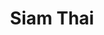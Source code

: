 ---
layout: place
title: Siam Thai
permalink: /wisconsin/west-milwaukee/siam-thai.html
stateAbbr: WI
stateName: Wisconsin
cityName: West Milwaukee
seo:
  type: restaurant
  links: https://www.siamexpressmilwaukee.com/
place_id: ChIJ_WsOwooaBYgRz_QyUbSkwHw
photos:
  - name: >-
      places/ChIJ_WsOwooaBYgRz_QyUbSkwHw/photos/AeeoHcJngfYvuz1BDzSE2PMG5YkcO9QHx0q1rMtjQD6u50UV7MkvEADORv3nRgvMENnj8HN2_wDKAS8qA-Qg7jkgeQf78DiQ8ITPq89QyzJlhOra0IBc3IlEmPKzU5pYImGEV-jKsl2DYNmLXAfGG7MYszMgvKmr3ofsN9Rmh2syQIvh7yzOhcfFkcEaEgh16TzaF1T0d61x3atYLnJHBldpO6LpA63NU6GGP0cYC_ILjzk8rPP93dEhU_NwOlxYJzCtfrb54xEObCiHUuf48ZmmO8ujb6M2uaJIbNZcbm7Bt2VDQOW2dxVETq-k_QzUFTVX08BAIMz7SrmvAhb1YSKqrsyi5GN4DwVkZdFJH1iLmjxlRG3BH33_0m0837U3G5YfU4X6bxhuyxhKom1l9boZ5dXMihZaHZJhtIhVt7x8jPaMXg
    widthPx: 2560
    heightPx: 1440
    authorAttributions:
      - displayName: Matt Maurer
        uri: https://maps.google.com/maps/contrib/100560195631674879616
        photoUri: >-
          https://lh3.googleusercontent.com/a-/ALV-UjXUpY-A7iCyQ4_a5U3QQhhwyUuyw4T_vCwf64pLZrTr1beS0Slh=s100-p-k-no-mo
    flagContentUri: >-
      https://www.google.com/local/imagery/report/?cb_client=maps_api_places.places_api&image_key=!1e10!2sCIHM0ogKEICAgICE0saLCQ&hl=en-US
    googleMapsUri: >-
      https://www.google.com/maps/place//data=!3m4!1e2!3m2!1sCIHM0ogKEICAgICE0saLCQ!2e10!4m2!3m1!1s0x88051a8ac20e6bfd:0x7cc0a4b45132f4cf
  - name: >-
      places/ChIJ_WsOwooaBYgRz_QyUbSkwHw/photos/AeeoHcIwG260AN8kC8ZKr8KLckDFNuKRMENC6R5dLCklYpN3cGCn7lyujq0uulaokUdNuH224xMv-i3nhAD5gavq-VC0RrjoMGHyTPKa0YoVQKME5CoaF-ig18y8LHd_orsVaHB7dot8RFIAnQnLt8BnnNos8R8IUnP2-9hpjaT4VM-zoRx3-bMd4_QjhipugU9JbLfuRJhSUR6uaQzANaR4vzJ4DJu-CRWz77xn1yX1tihcdaKb2FT2U0B-cAUiqa3Y350WAD24BPYcO9KW5whJunkt_rzblYqn-f6vajzzUcM-7_vrNVwZh_CdWvEvkd8pOZdliT7TZ87rSAW8IUp-zjCgah8x-5t5DthHUB7F9Ny7MSsXQMTSct8yauoFh2SzgFFGCMhJzmzpjA3W-fLYmnQrWNTaniZ_8ly8TSeeNH_vWw
    widthPx: 2560
    heightPx: 1440
    authorAttributions:
      - displayName: Matt Maurer
        uri: https://maps.google.com/maps/contrib/100560195631674879616
        photoUri: >-
          https://lh3.googleusercontent.com/a-/ALV-UjXUpY-A7iCyQ4_a5U3QQhhwyUuyw4T_vCwf64pLZrTr1beS0Slh=s100-p-k-no-mo
    flagContentUri: >-
      https://www.google.com/local/imagery/report/?cb_client=maps_api_places.places_api&image_key=!1e10!2sCIHM0ogKEICAgICE0saLaQ&hl=en-US
    googleMapsUri: >-
      https://www.google.com/maps/place//data=!3m4!1e2!3m2!1sCIHM0ogKEICAgICE0saLaQ!2e10!4m2!3m1!1s0x88051a8ac20e6bfd:0x7cc0a4b45132f4cf
  - name: >-
      places/ChIJ_WsOwooaBYgRz_QyUbSkwHw/photos/AeeoHcJLHITCBT_r2Be7bTD_zYnVcCD5-T7oY5--AQtxZnN_WpkXqYMnepxwmdyOQae3V-5nMrcAOGrI7RMY9o3huz_L8HcDC14G0tGMuj1quajCM8om65oEBfj9SqwQ_t3exZcjcmcyLXC8gDPqraifhD04gfCj53mI8lnjmd4mr890kMrBCLTkYLiketMtMnzdI1BMqyWx8hgNVGQ3FrbbPeZgrzjasvCnqDcrV-AB8LQDL2SY3_q5-fPYZby5ZHrloBJzxGXD3W6OF96l2yetidhZAmtz5UlSkOTk9opD2FAos517UVrhlJMmAl43Lkx75NSkH6sAWRG4e3M5mVWV2vDjqMYmxug-Py0KlZ219x0htnJBL4CWbsjhkvlRV6DJxa9BHviUMSx82CvuE7cN9u3y7ZJTHcXimudvRQjwpLBM0cc
    widthPx: 4032
    heightPx: 3024
    authorAttributions:
      - displayName: tara wagner
        uri: https://maps.google.com/maps/contrib/109967177384801708878
        photoUri: >-
          https://lh3.googleusercontent.com/a/ACg8ocJzzPwyQ4TIWHBNgTSZBlvOgKgfcojMJ2SNipzEG0Rl1c0x=s100-p-k-no-mo
    flagContentUri: >-
      https://www.google.com/local/imagery/report/?cb_client=maps_api_places.places_api&image_key=!1e10!2sCIHM0ogKEICAgICO_NjWmgE&hl=en-US
    googleMapsUri: >-
      https://www.google.com/maps/place//data=!3m4!1e2!3m2!1sCIHM0ogKEICAgICO_NjWmgE!2e10!4m2!3m1!1s0x88051a8ac20e6bfd:0x7cc0a4b45132f4cf
  - name: >-
      places/ChIJ_WsOwooaBYgRz_QyUbSkwHw/photos/AeeoHcLFVSoZWQmGyBt8qFA6eniPGQgcJcdd6XddS4oWggtkrdKFKlCTjhM1cgVpONUCKytqL1JHaVYHA2f284F3xRZMrwDxQBWyAzUqpQeAHUU0LmNiVSM1eYVOTEJfLu99_n7oNPiRkUYkRhn0x5FsW2vqCtGYHOOZNWlxifZn7jtXo6rhZNMcOiUcc5Xu4xXuBqSl8wLzrvA6pNvZ7BV9xLErSsK6rIF9ESIjcY3xO28Zgky_JWhWiFZi4Xw6WdUwGWTgU9otLGVNpby81gLIYSAxW6YrUoEh5natOoEizKmgwo7ty8jg3HtsyjVWIqTv4JmNBRf1F_48E8Z36g5DUVKbbG6_-s4VH9v7lXnsx_9aPNfq1UDnQWZonYwpPxjuSmMl5mNWryNIoxPWMgg1oQAsKd1ofPHBQihik_y3waa9hvF6
    widthPx: 3024
    heightPx: 4032
    authorAttributions:
      - displayName: Tita Butler
        uri: https://maps.google.com/maps/contrib/118003793532176599870
        photoUri: >-
          https://lh3.googleusercontent.com/a-/ALV-UjV20vSxQwrqmubP43TmsV8XdnJrgYfNDrme1JkjNIBHO6B7yRY=s100-p-k-no-mo
    flagContentUri: >-
      https://www.google.com/local/imagery/report/?cb_client=maps_api_places.places_api&image_key=!1e10!2sCIHM0ogKEICAgICH4Jnm8wE&hl=en-US
    googleMapsUri: >-
      https://www.google.com/maps/place//data=!3m4!1e2!3m2!1sCIHM0ogKEICAgICH4Jnm8wE!2e10!4m2!3m1!1s0x88051a8ac20e6bfd:0x7cc0a4b45132f4cf
  - name: >-
      places/ChIJ_WsOwooaBYgRz_QyUbSkwHw/photos/AeeoHcIxNhnT2JG9WzyAE2bHbDxswdZJL1uzcDWXqv9zUGsX7QtUW40YXiN0ly3NPcFjerSshX6lwOgYY9JNt0Fv_t3XbruX5o5QC2x09X5QG2qkwolJmN8xQSa8AGvgFYGZWYmnOpHU2hN4LcLDQRqXxQlJYx_T5f129Osk4l0sej1uZ3KmGmsdEi1SL_T1cGtJotSHM5CbvxQf1vuRgY55zE79Il7CfXuIrutXaDT-g0PkSM9xfus1fxh735ussinFT1wVsvAGr3Ht6hUhhr_SSk2f87-eFpGMgh0pnTqU93uA43b5YOynRl_-v2d0EyhQvMBEeaGjGXMky0Y_yxdwscFg_BiL_AeILLlYOOsOnXn_abIMRbxrpCjGKYrWB024v1kBCL27cef4C2PvqXoqIW-ioAbOPiNG-ATLNL9NPJ2lW94C
    widthPx: 3024
    heightPx: 4032
    authorAttributions:
      - displayName: Scott Wang
        uri: https://maps.google.com/maps/contrib/100701630444671915786
        photoUri: >-
          https://lh3.googleusercontent.com/a-/ALV-UjU9_djMKM_24lesrMAk75uKpicua6Coyz-Hgpux5qrw8dHbHRKc=s100-p-k-no-mo
    flagContentUri: >-
      https://www.google.com/local/imagery/report/?cb_client=maps_api_places.places_api&image_key=!1e10!2sCIHM0ogKEICAgICLjIPh9gE&hl=en-US
    googleMapsUri: >-
      https://www.google.com/maps/place//data=!3m4!1e2!3m2!1sCIHM0ogKEICAgICLjIPh9gE!2e10!4m2!3m1!1s0x88051a8ac20e6bfd:0x7cc0a4b45132f4cf
  - name: >-
      places/ChIJ_WsOwooaBYgRz_QyUbSkwHw/photos/AeeoHcL-DgNXGx8qzMoL21rR9lhdM8EK3eDOvi3rs8-w1K0WnLmwVAhWrZMTvHpqCCyS-90UCAkaC5gBgcyXjIPjd-I5_00DBmaqfIsj9_WpIU1qUS9bVrviQFbed7F5RCJ5Kj8Ubs9WHkcNpBeOxl2OAfX4J3-ASaKubw3VQ8pKyHLxCXc9IQWFtsJfH7LNKYqucd7WhijJcjbQzKIkoV_GWQYVulbwhJLbZ0pOPWR-EMVHwawFy8ydGumORKT2PE5qxzA_P2i_kg1FWNeCdoQ_yu3dVkhJfQT6pa-eMh9J0b35mKXGmMyisNnTbyB25OSPhO6c-pe6KJSxD6N7qeGa8-89IB-99F8-PfFBVSVykKJ6fRov8gjaKrYq8_z-gGcOaidrRLWYQOL-s8IXM4ZR_XEIiv8vmvI1qX7R3rNlNs595Q
    widthPx: 4032
    heightPx: 3024
    authorAttributions:
      - displayName: Courtney Francois
        uri: https://maps.google.com/maps/contrib/115252460444788921815
        photoUri: >-
          https://lh3.googleusercontent.com/a-/ALV-UjUKmakcEvJDnq0_BnBJYATo7ba1xejhY7MWnJNg6_TGMaXtNXkN=s100-p-k-no-mo
    flagContentUri: >-
      https://www.google.com/local/imagery/report/?cb_client=maps_api_places.places_api&image_key=!1e10!2sCIHM0ogKEICAgICj3JuSIA&hl=en-US
    googleMapsUri: >-
      https://www.google.com/maps/place//data=!3m4!1e2!3m2!1sCIHM0ogKEICAgICj3JuSIA!2e10!4m2!3m1!1s0x88051a8ac20e6bfd:0x7cc0a4b45132f4cf
  - name: >-
      places/ChIJ_WsOwooaBYgRz_QyUbSkwHw/photos/AeeoHcLeczZxR0M8xekM-5-E5c7RD2mFziCSEXL7B5o7Xp04kDP4EmTM0dHCcXCn40h52u_kdTZffwPxQtyH6-N0y9ueTQ_I1yvG0jVFp_Xh4wVNmAGiKbLAI21smr2ryxEiKkpOUA4NStEyA7cJmmYRfig7NIRIaD_ZJzJWz9L9irhdDG7IDk4Ys9SXAGKrDeUBGIdRrM_-ACAktalBb9lsdN91JKuuUJuBEn21stdZFtKei0IE7LcKhxk0H2WSf3iozUeolzYOS7fBWqorS08o7fXCeTIaLc6-EyFl19E9_zgvzve1evcrsXmPdczEVjkI15e7qHn8C8Of--SdPqSiVmG3zQvYzcksIMwqgkpiaX3fTwD4CpvkMd80lXH44f7ZIVklB-7lC2IVgRvnY1pFTvBMlpZAwbeLQ2CqlCFrLT6Vtg
    widthPx: 3024
    heightPx: 4032
    authorAttributions:
      - displayName: Penny Lee
        uri: https://maps.google.com/maps/contrib/100711087508202466420
        photoUri: >-
          https://lh3.googleusercontent.com/a/ACg8ocKskJqUexrRLPeR22nhTo7SipXHwvYq1zX2siyqSifNmllYlQ=s100-p-k-no-mo
    flagContentUri: >-
      https://www.google.com/local/imagery/report/?cb_client=maps_api_places.places_api&image_key=!1e10!2sCIHM0ogKEICAgID25tvOOQ&hl=en-US
    googleMapsUri: >-
      https://www.google.com/maps/place//data=!3m4!1e2!3m2!1sCIHM0ogKEICAgID25tvOOQ!2e10!4m2!3m1!1s0x88051a8ac20e6bfd:0x7cc0a4b45132f4cf
  - name: >-
      places/ChIJ_WsOwooaBYgRz_QyUbSkwHw/photos/AeeoHcJiHHW3yoncYIcHwdejz4NL6Hqwhs85HV8bJENqBykC10eeG-gYuV45_3rv0hzDgmAHstHVMRZJtB1GhMcjySdye61vk7n3s6h9LX8xKW5dSGuwmTqxfz8Czwl94MwPMHd3xXBzVa6kV34VstPwaTYq72i6S4hhBWz_9uOXxEvWmp-jpE98SSsi5UTXOW6k6EEZDtE8F92CvJXIUOL1t0CWlW63xQO9opZ_sPFJlt2tXfmCqHFk2PiAED_d8_BIhWnsfyn-g2nsk34gpLgdEPFS4SVT9Xm4QvRaqV_I08Q7I3DkDkidUmVZFMW0mQUiDY5NRlFGltDGsFkQ8fOVSPpPj1OqDdFNKqSZZvljCk-mb-hhXBz_NAqnVYhtBTi6SO8bBVvfDdpCpe6OCHeMP3icyILPFyjoreEh_KnKqe2aB4e0
    widthPx: 4000
    heightPx: 1868
    authorAttributions:
      - displayName: Daniel Dorfman
        uri: https://maps.google.com/maps/contrib/115011620549076465064
        photoUri: >-
          https://lh3.googleusercontent.com/a/ACg8ocKCut1EwGQP_6x1SfUmPdphx_Gc-KrbXgVT8eCufjWMIMyH1g=s100-p-k-no-mo
    flagContentUri: >-
      https://www.google.com/local/imagery/report/?cb_client=maps_api_places.places_api&image_key=!1e10!2sCIHM0ogKEICAgICN54u8sAE&hl=en-US
    googleMapsUri: >-
      https://www.google.com/maps/place//data=!3m4!1e2!3m2!1sCIHM0ogKEICAgICN54u8sAE!2e10!4m2!3m1!1s0x88051a8ac20e6bfd:0x7cc0a4b45132f4cf
  - name: >-
      places/ChIJ_WsOwooaBYgRz_QyUbSkwHw/photos/AeeoHcKjNpBX_bfpJMlM6nYf939LxaqP8rbzRACjpHwwfFXZ1kMYv7-4G8YuFHaRQnc1HZqF_rFkclG782-CrML6mmw6zEe2lFaBk2MIMoC702ftyOVeEU4-XmM5lzIrL8IkYZVxltAW3KVoejhsG6RYVEbvKdBQ8PyxtE1Ed2nwMcOkUrhW2ZnH2Dnzo0NLgfdikQPhbzL814VlCOGyjRIww8_wkGTJp6DysByL1Y0mQ3T-HtGLjHkssyrsPmq5yXkdymvErOVuMVlZ-KO43y__5A_SS_BsKIA9H_042y_frYDrF4w1REBVIWMO4v1XbQff9pVWtEqXv6V5-yP01mnMrUEosa3Fe_QuuixxREs32xDoBMR9cygBNub9qhYxJOdP85i5UdzL1Ng_CAtQpcQH7TTj7hnsjPbVML-YVRwShaAShA
    widthPx: 3072
    heightPx: 4080
    authorAttributions:
      - displayName: Steve Burek
        uri: https://maps.google.com/maps/contrib/117305674969108218876
        photoUri: >-
          https://lh3.googleusercontent.com/a-/ALV-UjV7Hk4MB3CGhZtOSJImyeiUjuqv4otoc6yAbAHPHnWnQeJxKaDpAg=s100-p-k-no-mo
    flagContentUri: >-
      https://www.google.com/local/imagery/report/?cb_client=maps_api_places.places_api&image_key=!1e10!2sCIHM0ogKEICAgMCg-ZjeWQ&hl=en-US
    googleMapsUri: >-
      https://www.google.com/maps/place//data=!3m4!1e2!3m2!1sCIHM0ogKEICAgMCg-ZjeWQ!2e10!4m2!3m1!1s0x88051a8ac20e6bfd:0x7cc0a4b45132f4cf
  - name: >-
      places/ChIJ_WsOwooaBYgRz_QyUbSkwHw/photos/AeeoHcKlX8yKPl2_ILrvVq3pTL3-0qur_KOFJF9bltds0cTprwG8LLHlR2dpk8P3uhUjRMI2ZB0kcUlq4fWptbX0pkT2YajZ69NvqhDcoDUWIWlEb95R12xfgE6l4A9MCJoIgUFWwSv06uVuBhabCmBlUjO6kB68xLjehxxs85bGa6U5Sv3TRn26DqSkLSqk294NDjxXWYXjKG3k44yBwdzM9Eb4TMkzhZNhXJTL5iwzjnU2c6U0UB1FrpB4Tkz3seNwWlNpWyFT3KahFJMqPIEkS429oLNpw4qIugYDfuFLMNSXc7gSnWe0FwltM19miLIVAZNOuB8rS0VI_NxNTOEYDoZWODSPAHyJsocUBbTg2fqjyWLmNNtB3Ya3deO6GDPSPLy1oa7kvqa1zKB7R1Q2SVG73auSbnrQosPYLWjJ2pQ
    widthPx: 3024
    heightPx: 4032
    authorAttributions:
      - displayName: Tita Butler
        uri: https://maps.google.com/maps/contrib/118003793532176599870
        photoUri: >-
          https://lh3.googleusercontent.com/a-/ALV-UjV20vSxQwrqmubP43TmsV8XdnJrgYfNDrme1JkjNIBHO6B7yRY=s100-p-k-no-mo
    flagContentUri: >-
      https://www.google.com/local/imagery/report/?cb_client=maps_api_places.places_api&image_key=!1e10!2sCIHM0ogKEICAgICH4Jnmcw&hl=en-US
    googleMapsUri: >-
      https://www.google.com/maps/place//data=!3m4!1e2!3m2!1sCIHM0ogKEICAgICH4Jnmcw!2e10!4m2!3m1!1s0x88051a8ac20e6bfd:0x7cc0a4b45132f4cf
address: 4819 W National Ave, West Milwaukee, WI 53214, USA
street: 4819 W National Ave
city: West Milwaukee
state: WI
zip: '53214'
country: USA
neighborhood: null
latitude: '43.019651'
longitude: '-87.974249'
accessibility_options:
  wheelchairAccessibleParking: true
  wheelchairAccessibleEntrance: true
  wheelchairAccessibleRestroom: true
  wheelchairAccessibleSeating: true
business_status: OPERATIONAL
name: Siam Thai
google_maps_links:
  directionsUri: >-
    https://www.google.com/maps/dir//''/data=!4m7!4m6!1m1!4e2!1m2!1m1!1s0x88051a8ac20e6bfd:0x7cc0a4b45132f4cf!3e0
  placeUri: https://maps.google.com/?cid=8989365950594872527
  writeAReviewUri: >-
    https://www.google.com/maps/place//data=!4m3!3m2!1s0x88051a8ac20e6bfd:0x7cc0a4b45132f4cf!12e1
  reviewsUri: >-
    https://www.google.com/maps/place//data=!4m4!3m3!1s0x88051a8ac20e6bfd:0x7cc0a4b45132f4cf!9m1!1b1
  photosUri: >-
    https://www.google.com/maps/place//data=!4m3!3m2!1s0x88051a8ac20e6bfd:0x7cc0a4b45132f4cf!10e5
primary_type: Thai Restaurant
opening_hours:
  openNow: true
  periods:
    - open:
        day: 1
        hour: 11
        minute: 0
      close:
        day: 1
        hour: 19
        minute: 30
    - open:
        day: 2
        hour: 11
        minute: 0
      close:
        day: 2
        hour: 19
        minute: 30
    - open:
        day: 3
        hour: 11
        minute: 0
      close:
        day: 3
        hour: 19
        minute: 30
    - open:
        day: 4
        hour: 11
        minute: 0
      close:
        day: 4
        hour: 19
        minute: 30
    - open:
        day: 5
        hour: 11
        minute: 0
      close:
        day: 5
        hour: 19
        minute: 30
    - open:
        day: 6
        hour: 11
        minute: 0
      close:
        day: 6
        hour: 19
        minute: 30
  weekdayDescriptions:
    - 'Monday: 11:00 AM – 7:30 PM'
    - 'Tuesday: 11:00 AM – 7:30 PM'
    - 'Wednesday: 11:00 AM – 7:30 PM'
    - 'Thursday: 11:00 AM – 7:30 PM'
    - 'Friday: 11:00 AM – 7:30 PM'
    - 'Saturday: 11:00 AM – 7:30 PM'
    - 'Sunday: Closed'
  nextCloseTime: '2025-05-04T00:30:00Z'
secondary_opening_hours:
  - openNow: true
    periods:
      - open:
          day: 1
          hour: 11
          minute: 0
        close:
          day: 1
          hour: 19
          minute: 30
      - open:
          day: 2
          hour: 11
          minute: 0
        close:
          day: 2
          hour: 19
          minute: 30
      - open:
          day: 3
          hour: 11
          minute: 0
        close:
          day: 3
          hour: 19
          minute: 30
      - open:
          day: 4
          hour: 11
          minute: 0
        close:
          day: 4
          hour: 19
          minute: 30
      - open:
          day: 5
          hour: 11
          minute: 0
        close:
          day: 5
          hour: 19
          minute: 30
      - open:
          day: 6
          hour: 11
          minute: 0
        close:
          day: 6
          hour: 19
          minute: 30
    weekdayDescriptions:
      - 'Monday: 11:00 AM – 7:30 PM'
      - 'Tuesday: 11:00 AM – 7:30 PM'
      - 'Wednesday: 11:00 AM – 7:30 PM'
      - 'Thursday: 11:00 AM – 7:30 PM'
      - 'Friday: 11:00 AM – 7:30 PM'
      - 'Saturday: 11:00 AM – 7:30 PM'
      - 'Sunday: Closed'
    secondaryHoursType: TAKEOUT
    nextCloseTime: '2025-05-04T00:30:00Z'
phone: (414) 672-7426
price_level: PRICE_LEVEL_MODERATE
price_range: $10 &ndash; $20
rating: '4.6'
rating_count: 417
website: https://www.siamexpressmilwaukee.com/
description: >-
  Discover Siam Thai in West Milwaukee, WI$$$Siam Thai in West Milwaukee, WI,
  offers a welcoming spot for enjoying authentic Thai flavors in a relaxed
  setting. This casual eatery features a variety of traditional dishes,
  including hearty options for vegetarians and vegans, alongside refreshing beer
  selections to complement your meal. With its accessible entrance and seating,
  it's designed to accommodate all guests, making it easy to savor flavorful
  curries and stir-fries in a comfortable atmosphere. Operating from late
  morning until evening most days, it's a convenient choice for a satisfying
  lunch or dinner. The focus on familiar Thai cuisine ensures a delightful
  experience that highlights fresh ingredients and thoughtful preparation.
generative_summary: >-
  Discover Siam Thai in West Milwaukee, WI$$$Siam Thai in West Milwaukee, WI,
  offers a welcoming spot for enjoying authentic Thai flavors in a relaxed
  setting. This casual eatery features a variety of traditional dishes,
  including hearty options for vegetarians and vegans, alongside refreshing beer
  selections to complement your meal. With its accessible entrance and seating,
  it's designed to accommodate all guests, making it easy to savor flavorful
  curries and stir-fries in a comfortable atmosphere. Operating from late
  morning until evening most days, it's a convenient choice for a satisfying
  lunch or dinner. The focus on familiar Thai cuisine ensures a delightful
  experience that highlights fresh ingredients and thoughtful preparation.
generative_disclosure: Summarized by AI using the Grok-3-Mini model.
reviews: null
review_summary: >-
  What Visitors Are Saying$$$Visitors often highlight the tasty Thai dishes at
  this spot, like flavorful pho and garlic noodles that hit the spot every time.
  Many appreciate the attentive service that keeps things running smoothly,
  adding to the overall enjoyable vibe. Folks also mention the great value for
  the price, with meals that feel generous without breaking the bank. The
  welcoming atmosphere gets plenty of nods, creating a relaxed environment
  perfect for casual outings. Overall, it's a go-to place for solid Thai fare
  that leaves diners feeling satisfied and eager to return.
review_disclosure: Summarized by AI using the Grok-3-Mini model.
parking_options: null
payment_options: null
allow_dogs: null
curbside_pickup: null
delivery: null
dine_in: null
good_for_children: null
good_for_groups: null
good_for_sports: null
live_music: null
menu_for_children: null
outdoor_seating: null
reservable: null
restroom: null
serves_beer: null
serves_breakfast: null
serves_brunch: null
serves_cocktails: null
serves_coffee: null
serves_dinner: null
serves_dessert: null
serves_lunch: null
serves_vegetarian_food: null
serves_wine: null
takeout: null
update_category: enterprise
places_description: null

---